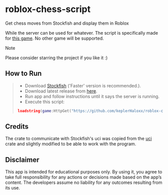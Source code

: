 # roblox-chess-script

Get chess moves from Stockfish and display them in Roblox

While the server can be used for whatever. The script is specifically made for [this game](https://www.roblox.com/games/6222531507/CHESS). No other game will be supported.

> [!NOTE]
> Please consider starring the project if you like it :)

## How to Run

> -   Download [Stockfish](https://stockfishchess.org/download/) ('Faster' version is recommended.).
> -   Download latest release from [here](https://github.com/keplerHaloxx/roblox-chess-script/releases/latest/download/roblox-chess-script.exe).
> -   Run app and follow instructions until it says the server is running.
> - Execute this script:
> ```lua
> loadstring(game:HttpGet("https://github.com/keplerHaloxx/roblox-chess-script/releases/latest/download/main.lua"))()
> ```

## Credits
The crate to communicate with Stockfish's uci was copied from the [uci](https://crates.io/crates/uci) crate and slightly modified to be able to work with the program.

## Disclaimer
This app is intended for educational purposes only. By using it, you agree to take full responsibility for any actions or decisions made based on the app’s content. The developers assume no liability for any outcomes resulting from its use.

